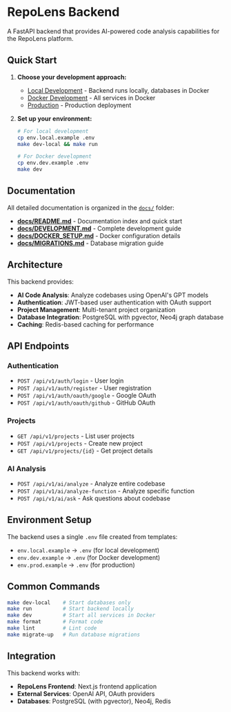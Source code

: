 # RepoLens Backend

A FastAPI backend that provides AI-powered code analysis capabilities for the RepoLens platform.

## Quick Start

1. **Choose your development approach:**
   - [Local Development](docs/DEVELOPMENT.md#local-development-backend-runs-locally-databases-in-docker) - Backend runs locally, databases in Docker
   - [Docker Development](docs/DEVELOPMENT.md#docker-development-all-services-in-docker) - All services in Docker
   - [Production](docs/DEVELOPMENT.md#production-environment) - Production deployment

2. **Set up your environment:**
   ```bash
   # For local development
   cp env.local.example .env
   make dev-local && make run
   
   # For Docker development  
   cp env.dev.example .env
   make dev
   ```

## Documentation

All detailed documentation is organized in the [`docs/`](docs/) folder:

- **[docs/README.md](docs/README.md)** - Documentation index and quick start
- **[docs/DEVELOPMENT.md](docs/DEVELOPMENT.md)** - Complete development guide
- **[docs/DOCKER_SETUP.md](docs/DOCKER_SETUP.md)** - Docker configuration details
- **[docs/MIGRATIONS.md](docs/MIGRATIONS.md)** - Database migration guide

## Architecture

This backend provides:
- **AI Code Analysis**: Analyze codebases using OpenAI's GPT models
- **Authentication**: JWT-based user authentication with OAuth support
- **Project Management**: Multi-tenant project organization
- **Database Integration**: PostgreSQL with pgvector, Neo4j graph database
- **Caching**: Redis-based caching for performance

## API Endpoints

### Authentication
- `POST /api/v1/auth/login` - User login
- `POST /api/v1/auth/register` - User registration
- `POST /api/v1/auth/oauth/google` - Google OAuth
- `POST /api/v1/auth/oauth/github` - GitHub OAuth

### Projects
- `GET /api/v1/projects` - List user projects
- `POST /api/v1/projects` - Create new project
- `GET /api/v1/projects/{id}` - Get project details

### AI Analysis
- `POST /api/v1/ai/analyze` - Analyze entire codebase
- `POST /api/v1/ai/analyze-function` - Analyze specific function
- `POST /api/v1/ai/ask` - Ask questions about codebase

## Environment Setup

The backend uses a single `.env` file created from templates:

- `env.local.example` → `.env` (for local development)
- `env.dev.example` → `.env` (for Docker development)  
- `env.prod.example` → `.env` (for production)

## Common Commands

```bash
make dev-local    # Start databases only
make run          # Start backend locally
make dev          # Start all services in Docker
make format       # Format code
make lint         # Lint code
make migrate-up   # Run database migrations
```

## Integration

This backend works with:
- **RepoLens Frontend**: Next.js frontend application
- **External Services**: OpenAI API, OAuth providers
- **Databases**: PostgreSQL (with pgvector), Neo4j, Redis
